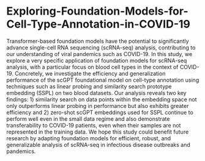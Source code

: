 # Exploring-Foundation-Models-for-Cell-Type-Annotation-in-COVID-19

Transformer-based foundation models have the potential to significantly advance single-cell RNA sequencing (scRNA-seq) analysis, contributing to our understanding of viral pandemics such as COVID-19. In this study, we explore a very specific application of foundation models for scRNA-seq analysis, with a particular focus on blood cell types in the context of COVID-19. Concretely, we investigate the efficiency and generalization performance of the scGPT foundational model on cell-type annotation using techniques such as linear probing and similarity search prototype embedding (SSPL) on two blood datasets. Our analysis reveals two key findings: 1) similarity search on data points within the embedding space not only outperforms linear probing in performance but also exhibits greater efficiency and 2) zero-shot scGPT embeddings used for SSPL continue to perform well even in the small data regime and also demonstrate transferability to COVID-19 patients, even when their samples are not represented in the training data. We hope this study could benefit future research by adapting foundation models for efficient, robust, and generalizable analysis of scRNA-seq in infectious disease outbreaks and pandemics.
